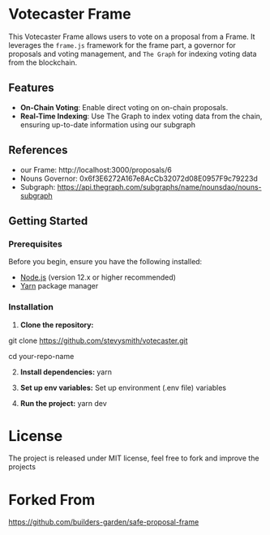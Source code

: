 # Votecaster Frame

This Votecaster Frame allows users to vote on a proposal from a Frame.
It leverages the `frame.js` framework for the frame part, a governor for proposals and voting management, and `The Graph` for indexing voting data from the blockchain.

## Features

- **On-Chain Voting**: Enable direct voting on on-chain proposals.
- **Real-Time Indexing**: Use The Graph to index voting data from the chain, ensuring up-to-date information using our subgraph
  
## References
- our Frame: http://localhost:3000/proposals/6
- Nouns Governor: 0x6f3E6272A167e8AcCb32072d08E0957F9c79223d
- Subgraph: https://api.thegraph.com/subgraphs/name/nounsdao/nouns-subgraph

## Getting Started

### Prerequisites

Before you begin, ensure you have the following installed:
- [Node.js](https://nodejs.org/en/) (version 12.x or higher recommended)
- [Yarn](https://yarnpkg.com/) package manager

### Installation

1. **Clone the repository:**

git clone https://github.com/stevysmith/votecaster.git

cd your-repo-name

2. **Install dependencies:**
yarn

3. **Set up env variables:**
Set up environment (.env file) variables

4. **Run the project:**
yarn dev

# License
The project is released under MIT license, feel free to fork and improve the projects

# Forked From
https://github.com/builders-garden/safe-proposal-frame






